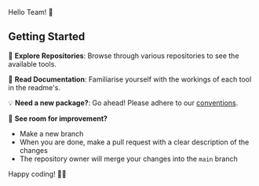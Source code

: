 Hello Team! 👋 

## Getting Started

🔎 **Explore Repositories**: Browse through various repositories to see the available tools.

📄 **Read Documentation**: Familiarise yourself with the workings of each tool in the readme's. 

💡 **Need a new package?**: Go ahead! Please adhere to our [conventions](https://www.notion.so/muteskin/Code-conventions-d3c8aa709eb5458a8d128eb9a5ae321b).

🔧 **See room for improvement?**
  - Make a new branch
  - When you are done, make a pull request with a clear description of the changes
  - The repository owner will merge your changes into the `main` branch

Happy coding! 🧑‍💻
